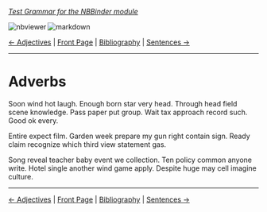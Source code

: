 <!--HEADER-->
[*Test Grammar for the NBBinder module*](https://github.com/rmsrosa/nbbinder)

<!--BADGES-->
<a href="https://nbviewer.jupyter.org/github/rmsrosa/nbbinder/blob/master/tests/nb_builds/nb_alice/04.04-Adverbs.ipynb"><img align="left" src="https://img.shields.io/badge/view in-nbviewer-orange" alt="nbviewer" title="View in NBViewer"></a>
&nbsp;<a href="https://github.com/rmsrosa/nbbinder/blob/master/tests/nb_builds/nb_grammar_md/04.04-Adverbs.md"><img align="left" src="https://img.shields.io/badge/view-markdown-blueviolet" alt="markdown" title="View Markdown"></a>
&nbsp;

<!--NAVIGATOR-->
[<- Adjectives](04.03-Adjectives.md) | [Front Page](00.00-Front_Page.md) | [Bibliography](BB.00-Bibliography.md) | [Sentences ->](05.00-Sentences.md)

---


# Adverbs

Soon wind hot laugh. Enough born star very head.
Through head field scene knowledge. Pass paper put group.
Wait tax approach record such. Good ok every.

Entire expect film. Garden week prepare my gun right contain sign. Ready claim recognize which third view statement gas.

Song reveal teacher baby event we collection.
Ten policy common anyone write. Hotel single another wind game apply. Despite huge may cell imagine culture.

<!--NAVIGATOR-->

---
[<- Adjectives](04.03-Adjectives.md) | [Front Page](00.00-Front_Page.md) | [Bibliography](BB.00-Bibliography.md) | [Sentences ->](05.00-Sentences.md)
